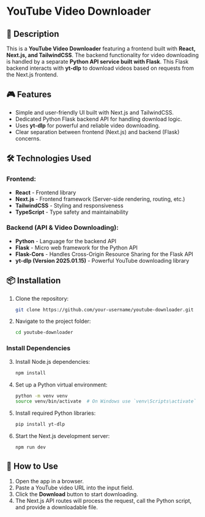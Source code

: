 # YouTube Video Downloader

## 📝 Description
This is a **YouTube Video Downloader** featuring a frontend built with **React, Next.js, and TailwindCSS**. The backend functionality for video downloading is handled by a separate **Python API service built with Flask**. This Flask backend interacts with **yt-dlp** to download videos based on requests from the Next.js frontend.

## 🎮 Features
- Simple and user-friendly UI built with Next.js and TailwindCSS.
- Dedicated Python Flask backend API for handling download logic.
- Uses **yt-dlp** for powerful and reliable video downloading.
- Clear separation between frontend (Next.js) and backend (Flask) concerns.

## 🛠️ Technologies Used
### Frontend:
- **React** - Frontend library
- **Next.js** - Frontend framework (Server-side rendering, routing, etc.)
- **TailwindCSS** - Styling and responsiveness
- **TypeScript** - Type safety and maintainability

### Backend (API & Video Downloading):
- **Python** - Language for the backend API
- **Flask** - Micro web framework for the Python API
- **Flask-Cors** - Handles Cross-Origin Resource Sharing for the Flask API
- **yt-dlp (Version 2025.01.15)** - Powerful YouTube downloading library


## 📦 Installation
1. Clone the repository:
   ```sh
   git clone https://github.com/your-username/youtube-downloader.git
   ```
2. Navigate to the project folder:
   ```sh
   cd youtube-downloader
   ```

### Install Dependencies
3. Install Node.js dependencies:
   ```sh
   npm install
   ```
4. Set up a Python virtual environment:
   ```sh
   python -m venv venv
   source venv/bin/activate  # On Windows use `venv\Scripts\activate`
   ```
5. Install required Python libraries:
   ```sh
   pip install yt-dlp
   ```
6. Start the Next.js development server:
   ```sh
   npm run dev
   ```

## 🚀 How to Use
1. Open the app in a browser.
2. Paste a YouTube video URL into the input field.
3. Click the **Download** button to start downloading.
4. The Next.js API routes will process the request, call the Python script, and provide a downloadable file.



